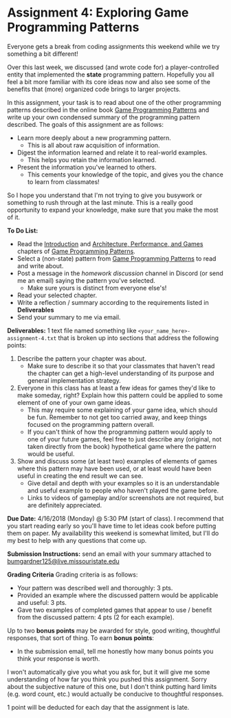 # Assignment 4: Exploring Game Programming Patterns

Everyone gets a break from coding assignments this weekend while we try something a bit different!

Over this last week, we discussed (and wrote code for) a player-controlled entity that implemented the **state** programming pattern. 
Hopefully you all feel a bit more familiar with its core ideas now and also see some of the benefits that (more) organized code brings to larger projects. 

In this assignment, your task is to read about one of the other programming patterns described in the online book [Game Programming Patterns](http://gameprogrammingpatterns.com/contents.html) and write up
your own condensed summary of the programming pattern described. The goals of this assignment are as follows:

 * Learn more deeply about a new programming pattern.
   * This is all about raw acquisition of information.
 * Digest the information learned and relate it to real-world examples.
   * This helps you retain the information learned.
 * Present the information you've learned to others.
   * This cements your knowledge of the topic, and gives you the chance to learn from classmates!
   
So I hope you understand that I'm not trying to give you busywork or something to rush through at the last minute. This is a really good opportunity to expand your knowledge, make sure that you make the most of it.

**To Do List:**

 * Read the [Introduction](http://gameprogrammingpatterns.com/introduction.html) and [Architecture, Performance, and Games](http://gameprogrammingpatterns.com/architecture-performance-and-games.html) chapters of [Game Programming Patterns](http://gameprogrammingpatterns.com/contents.html).
 * Select a (non-state) pattern from [Game Programming Patterns](http://gameprogrammingpatterns.com/contents.html) to read and write about.
 * Post a message in the *homework discussion* channel in Discord (or send me an email) saying the pattern you've selected. 
   * Make sure yours is distinct from everyone else's!
 * Read your selected chapter.
 * Write a reflection / summary according to the requirements listed in **Deliverables**
 * Send your summary to me via email.
 
**Deliverables:** 1 text file named something like `<your_name_here>-assignment-4.txt` that is broken up into sections that address the following points:

 1. Describe the pattern your chapter was about.
    * Make sure to describe it so that your classmates that haven't read the chapter can get a high-level understanding of its purpose and general implementation strategy. 
 2. Everyone in this class has at least a few ideas for games they'd like to make someday, right? Explain how this pattern could be applied to some element of one of your own game ideas.
    * This may require some explaining of your game idea, which should be fun. Remember to not get too carried away, and keep things focused on the programming pattern overall.
    * If you can't think of how the programming pattern would apply to one of your future games, feel free to just describe any (original, not taken directly from the book) hypothetical game where the pattern would be useful.
 3. Show and discuss some (at least two) examples of elements of games where this pattern may have been used, or at least would have been useful in creating the end result we can see.
    * Give detail and depth with your examples so it is an understandable and useful example to people who haven't played the game before.
    * Links to videos of gameplay and/or screenshots are not required, but are definitely appreciated.

**Due Date:** 4/16/2018 (Monday) @ 5:30 PM (start of class). I recommend that you start reading early so you'll have time to let ideas cook before putting them on paper. 
My availability this weekend is somewhat limited, but I'll do my best to help with any questions that come up.

**Submission Instructions:** send an email with your summary attached to bumgardner125@live.missouristate.edu

**Grading Criteria**
Grading criteria is as follows:

 * Your pattern was described well and thoroughly: 3 pts.
 * Provided an example where the discussed pattern would be applicable and useful: 3 pts.
 * Gave two examples of completed games that appear to use / benefit from the discussed pattern: 4 pts (2 for each example).
 
Up to two **bonus points** may be awarded for style, good writing, thoughtful responses, that sort of thing. 
To earn **bonus points**:

 * In the submission email, tell me honestly how many bonus points you think your response is worth.
 
 I won't automatically give you what you ask for, but it will give me some understanding of how far you think you pushed this assignment. Sorry about the subjective nature of this one,
 but I don't think putting hard limits (e.g. word count, etc.) would actually be conducive to thoughtful responses.

1 point will be deducted for each day that the assignment is late.